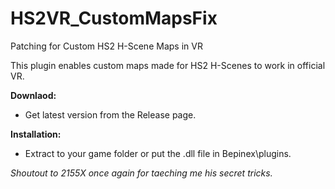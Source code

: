 # HS2VR_CustomMapsFix
Patching for Custom HS2 H-Scene Maps in VR

This plugin enables custom maps made for HS2 H-Scenes to work in official VR.

**Downlaod:**
 - Get latest version from the Release page.

**Installation:**
 - Extract to your game folder or put the .dll file in Bepinex\plugins.
 
 *Shoutout to 2155X once again for taeching me his secret tricks.*